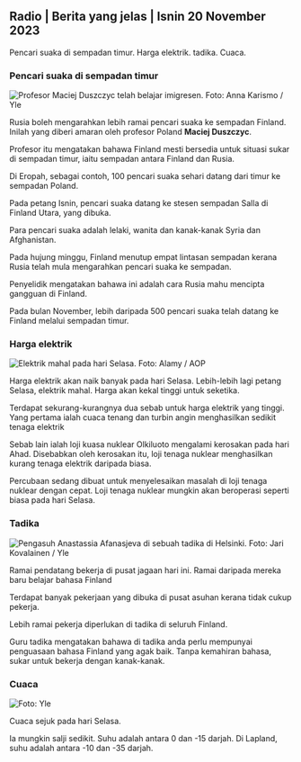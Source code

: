 ## Radio \| Berita yang jelas \| Isnin 20 November 2023

Pencari suaka di sempadan timur. Harga elektrik. tadika. Cuaca.

### Pencari suaka di sempadan timur

![Profesor Maciej Duszczyc telah belajar imigresen. Foto: Anna Karismo / Yle](https://images.cdn.yle.fi/image/upload/c_crop,h_2268,w_4028,x_0,y_0/ar_1.777777777777777,c_fill,g_faces,h_675,w_1200/dprq_auto:eco/f_auto/fl_lossy/v1700423531/39-1203119655a67178e33b)

Rusia boleh mengarahkan lebih ramai pencari suaka ke sempadan Finland. Inilah yang diberi amaran oleh profesor Poland **Maciej Duszczyc**.

Profesor itu mengatakan bahawa Finland mesti bersedia untuk situasi sukar di sempadan timur, iaitu sempadan antara Finland dan Rusia.

Di Eropah, sebagai contoh, 100 pencari suaka sehari datang dari timur ke sempadan Poland.

Pada petang Isnin, pencari suaka datang ke stesen sempadan Salla di Finland Utara, yang dibuka.

Para pencari suaka adalah lelaki, wanita dan kanak-kanak Syria dan Afghanistan.

Pada hujung minggu, Finland menutup empat lintasan sempadan kerana Rusia telah mula mengarahkan pencari suaka ke sempadan.

Penyelidik mengatakan bahawa ini adalah cara Rusia mahu mencipta gangguan di Finland.

Pada bulan November, lebih daripada 500 pencari suaka telah datang ke Finland melalui sempadan timur.

### Harga elektrik

![Elektrik mahal pada hari Selasa. Foto: Alamy / AOP](https://images.cdn.yle.fi/image/upload/c_crop,h_3375,w_6000,x_0,y_467/ar_1.777777777777777,c_fill,g_faces,h_675,w_1200/dqpr_1200/dqpr_au.:eco/f_auto/fl_lossy/v1691842960/39-106121063c8f48238bcf)

Harga elektrik akan naik banyak pada hari Selasa. Lebih-lebih lagi petang Selasa, elektrik mahal. Harga akan kekal tinggi untuk seketika.

Terdapat sekurang-kurangnya dua sebab untuk harga elektrik yang tinggi. Yang pertama ialah cuaca tenang dan turbin angin menghasilkan sedikit tenaga elektrik

Sebab lain ialah loji kuasa nuklear Olkiluoto mengalami kerosakan pada hari Ahad. Disebabkan oleh kerosakan itu, loji tenaga nuklear menghasilkan kurang tenaga elektrik daripada biasa.

Percubaan sedang dibuat untuk menyelesaikan masalah di loji tenaga nuklear dengan cepat. Loji tenaga nuklear mungkin akan beroperasi seperti biasa pada hari Selasa.

### Tadika

![Pengasuh Anastassia Afanasjeva di sebuah tadika di Helsinki. Foto: Jari Kovalainen / Yle](https://images.cdn.yle.fi/image/upload/c_crop,h_3375,w_6000,x_0,y_134/ar_1.7777777777777777,c_fill,g_faces,h_670,/w_pr_1.q_auto:eco/f_auto/fl_lossy/v1700133967/39-12015336555f596ca4eb)

Ramai pendatang bekerja di pusat jagaan hari ini. Ramai daripada mereka baru belajar bahasa Finland

Terdapat banyak pekerjaan yang dibuka di pusat asuhan kerana tidak cukup pekerja.

Lebih ramai pekerja diperlukan di tadika di seluruh Finland.

Guru tadika mengatakan bahawa di tadika anda perlu mempunyai penguasaan bahasa Finland yang agak baik. Tanpa kemahiran bahasa, sukar untuk bekerja dengan kanak-kanak.

### Cuaca

![ Foto: Yle](https://images.cdn.yle.fi/image/upload/c_crop,h_1080,w_1919,x_0,y_0/ar_1.7777777777777777,c_fill,g_faces,h_675,w_1200/dq_au.:eco/f_auto/fl_lossy/v1700492173/39-1203681655b7364e6c83)

Cuaca sejuk pada hari Selasa.

Ia mungkin salji sedikit. Suhu adalah antara 0 dan -15 darjah. Di Lapland, suhu adalah antara -10 dan -35 darjah.